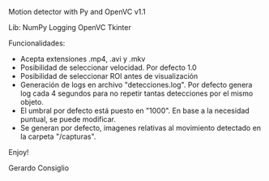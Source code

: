 Motion detector with Py and OpenVC v1.1

Lib:
NumPy
Logging
OpenVC
Tkinter


Funcionalidades:
- Acepta extensiones .mp4, .avi y .mkv
- Posibilidad de seleccionar velocidad. Por defecto 1.0
- Posibilidad de seleccionar ROI antes de visualización
- Generación de logs en archivo "detecciones.log". Por defecto genera log cada 4 segundos para no repetir tantas detecciones por el mismo objeto.
- El umbral por defecto está puesto en "1000". En base a la necesidad puntual, se puede modificar.
- Se generan por defecto, imagenes relativas al movimiento detectado en la carpeta "/capturas".

Enjoy!

Gerardo Consiglio
